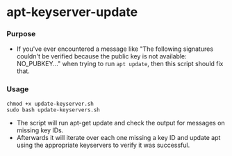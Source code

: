 # apt-keyserver-update

### Purpose
- If you've ever encountered a message like "The following signatures couldn't be verified because the public key is not available: NO_PUBKEY..." when trying to run `apt update`, then this script should fix that.

### Usage
```
chmod +x update-keyserver.sh
sudo bash update-keyservers.sh
```
- The script will run apt-get update and check the output for messages on missing key IDs. 
- Afterwards it will iterate over each one missing a key ID and update apt using the appropriate keyservers to verify it was successful.